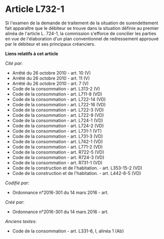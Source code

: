# Article L732-1

Si l'examen de la demande de traitement de la situation de surendettement fait apparaître que le débiteur se trouve dans la
situation définie au premier alinéa de l'article L. 724-1, la commission s'efforce de concilier les parties en vue de
l'élaboration d'un plan conventionnel de redressement approuvé par le débiteur et ses principaux créanciers.

**Liens relatifs à cet article**

_Cité par_:

  - Arrêté du 26 octobre 2010 - art. 10 (V)
  - Arrêté du 26 octobre 2010 - art. 11 (V)
  - Arrêté du 26 octobre 2010 - art. 7 (V)
  - Code de la consommation - art. L313-2 (V)
  - Code de la consommation - art. L711-8 (VD)
  - Code de la consommation - art. L722-14 (VD)
  - Code de la consommation - art. L722-16 (VD)
  - Code de la consommation - art. L722-3 (VD)
  - Code de la consommation - art. L722-9 (VD)
  - Code de la consommation - art. L724-1 (VD)
  - Code de la consommation - art. L724-2 (VD)
  - Code de la consommation - art. L731-1 (VT)
  - Code de la consommation - art. L731-3 (VD)
  - Code de la consommation - art. L742-1 (VD)
  - Code de la consommation - art. L771-2 (VD)
  - Code de la consommation - art. R722-5 (VD)
  - Code de la consommation - art. R724-3 (VD)
  - Code de la consommation - art. R731-1 (VD)
  - Code de la construction et de l'habitation. - art. L353-15-2 (VD)
  - Code de la construction et de l'habitation. - art. L442-6-5 (VD)

_Codifié par_:

  - Ordonnance n°2016-301 du 14 mars 2016 - art.

_Créé par_:

  - Ordonnance n°2016-301 du 14 mars 2016 - art.

_Anciens textes_:

  - Code de la consommation - art. L331-6, I, alinéa 1 (Ab)
